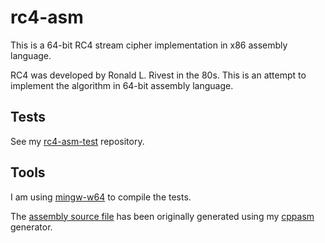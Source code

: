 # rc4-asm
This is a 64-bit RC4 stream cipher implementation in x86 assembly language.

RC4 was developed by Ronald L. Rivest in the 80s. This is an attempt to implement
the algorithm in 64-bit assembly language.

## Tests
See my [rc4-asm-test](https://github.com/aelfimow/rc4-asm-test) repository.

## Tools
I am using [mingw-w64](https://mingw-w64.org) to compile the tests.

The [assembly source file](src/rc4func.S) has been originally generated using my [cppasm](https://github.com/aelfimow/cppasm)
generator.
